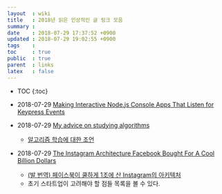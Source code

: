 ```yaml
---
layout  : wiki
title   : 2018년 읽은 인상적인 글 링크 모음
summary : 
date    : 2018-07-29 17:37:52 +0900
updated : 2018-07-29 19:02:55 +0900
tags    : 
toc     : true
public  : true
parent  : links
latex   : false
---
```

* TOC
{:toc}

* 2018-07-29 [Making Interactive Node.js Console Apps That Listen for Keypress Events](http://thisdavej.com/making-interactive-node-js-console-apps-that-listen-for-keypress-events/ )
* 2018-07-29 [My advice on studying algorithms](http://shlegeris.com/2016/08/14/algorithms )
    * [알고리즘 학습에 대한 조언](https://www.haruair.com/blog/4546/amp )
* 2018-07-29 [The Instagram Architecture Facebook Bought For A Cool Billion Dollars](http://highscalability.com/blog/2012/4/9/the-instagram-architecture-facebook-bought-for-a-cool-billio.html )
    * [(발 번역) 페이스북이 쿨하게 1조에 산 Instagram의 아키텍처](https://charsyam.wordpress.com/2012/04/20/%EB%B0%9C-%EB%B2%88%EC%97%AD-%ED%8E%98%EC%9D%B4%EC%8A%A4%EB%B6%81%EC%9D%B4-%EC%BF%A8%ED%95%98%EA%B2%8C-1%EC%A1%B0%EC%97%90-%EC%82%B0-instagram%EC%9D%98-%EC%95%84%ED%82%A4%ED%85%8D%EC%B2%98/ )
    * 초기 스타트업이 고려해야 할 점들 목록을 볼 수 있다.
